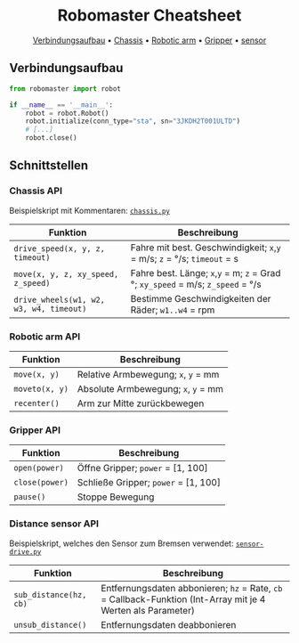 <h1 align="center">
  Robomaster Cheatsheet
  <br>
</h1>
<p align="center">
  <a href="#verbindungsaufbau">Verbindungsaufbau</a> •
  <a href="#chassis-api">Chassis</a> •
  <a href="#robotic-arm-api">Robotic arm</a> •
  <a href="#gripper-api">Gripper</a> •
  <a href="#distance-sensor-api">sensor</a>
</p>


## Verbindungsaufbau

```python
from robomaster import robot

if __name__ == '__main__':
    robot = robot.Robot()
    robot.initialize(conn_type="sta", sn="3JKDH2T001ULTD")
	# [...]
    robot.close()
```

## Schnittstellen

### Chassis API

Beispielskript mit Kommentaren: [`chassis.py`](chassis.py)

| Funktion | Beschreibung |
| ------------------------------------------------------------ | ---- |
| `drive_speed(x, y, z, timeout)` | Fahre mit best. Geschwindigkeit; `x`,`y` = m/s; `z` = °/s; `timeout` = s |
| `move(x, y, z, xy_speed, z_speed)` | Fahre best. Länge;  `x`,`y` = m; `z` = Grad °; `xy_speed` = m/s; `z_speed` = °/s |
| `drive_wheels(w1, w2, w3, w4, timeout)` | Bestimme Geschwindigkeiten der Räder; `w1..w4` = rpm |

### Robotic arm API

| Funktion       | Beschreibung                        |
| -------------- | ----------------------------------- |
| `move(x, y)`   | Relative Armbewegung; `x`, `y` = mm |
| `moveto(x, y)` | Absolute Armbewegung; `x`, `y` = mm |
| `recenter()`   | Arm zur Mitte zurückbewegen         |

### Gripper API

| Funktion       | Beschreibung                         |
| -------------- | ------------------------------------ |
| `open(power)`  | Öffne Gripper; `power` = [1, 100]    |
| `close(power)` | Schließe Gripper; `power` = [1, 100] |
| `pause()`      | Stoppe Bewegung                      |


### Distance sensor API

Beispielskript, welches den Sensor zum Bremsen verwendet: [`sensor-drive.py`](sensor-drive.py)

| Funktion       | Beschreibung                         |
| -------------- | ------------------------------------ |
| `sub_distance(hz, cb)`  | Entfernungsdaten abbonieren; `hz` = Rate, `cb` = Callback-Funktion (Int-Array mit je 4 Werten als Parameter) |
| `unsub_distance()` | Entfernungsdaten deabbonieren|

